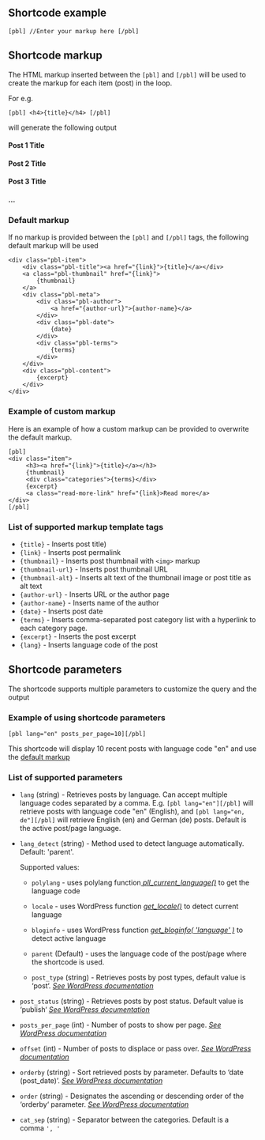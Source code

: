 ## Shortcode example 

```
[pbl] //Enter your markup here [/pbl]
```

## Shortcode markup

The HTML markup inserted between the `[pbl]` and `[/pbl]` will be used to create the markup for each item (post) in the loop.

For e.g.

`[pbl] <h4>{title}</h4> [/pbl]`

will generate the following output

#### Post 1 Title

#### Post 2 Title

#### Post 3 Title

#### …

### Default markup

If no markup is provided between the `[pbl]` and `[/pbl]` tags, the following default markup will be used

```
<div class="pbl-item">
    <div class="pbl-title"><a href="{link}">{title}</a></div>
    <a class="pbl-thumbnail" href="{link}">
        {thumbnail}
    </a>
    <div class="pbl-meta">
        <div class="pbl-author">
            <a href="{author-url}">{author-name}</a>
        </div>
        <div class="pbl-date">
            {date}
        </div>
        <div class="pbl-terms">
            {terms}
        </div>
    </div>
    <div class="pbl-content">
        {excerpt}
    </div>
</div>
```

### Example of custom markup

Here is an example of how a custom markup can be provided to overwrite the default markup.

```
[pbl]
<div class="item">
     <h3><a href="{link}">{title}</a></h3>
     {thumbnail}
     <div class="categories">{terms}</div>
     {excerpt}
     <a class="read-more-link" href="{link}>Read more</a>
</div>
[/pbl]
```

### **List of supported markup template tags**

- `{title}` \- Inserts post title)
- `{link}` \- Inserts post permalink
- `{thumbnail}` \- Inserts post thumbnail with `<img>` markup
- `{thumbnail-url}` \- Inserts post thumbnail URL
- `{thumbnail-alt}` \- Inserts alt text of the thumbnail image or post title as alt text
- `{author-url}` \- Inserts URL or the author page
- `{author-name}` \- Inserts name of the author
- `{date}` \- Inserts post date
- `{terms}` \- Inserts comma-separated post category list with a hyperlink to each category page.
- `{excerpt}` \- Inserts the post excerpt
- `{lang}` \- Inserts language code of the post 

## Shortcode parameters

The shortcode supports multiple parameters to customize the query and the output

### Example of using shortcode parameters

```
[pbl lang="en" posts_per_page=10][/pbl]
```

This shortcode will display 10 recent posts with language code "en" and use the [default markup](<https://github.com/samirank/get-posts-by-language/blob/main/README.md#default-markup>)

### List of supported parameters

- `lang` (string) - Retrieves posts by language. Can accept multiple language codes separated by a comma. E.g. `[pbl lang="en"][/pbl]` will retrieve posts with language code "en" (English), and `[pbl lang="en, de"][/pbl]` will retrieve English (en) and German (de) posts. Default is the active post/page language.

- `lang_detect` (string) - Method used to detect language automatically. Default: 'parent'.<br>

    Supported values:

    - `polylang` \- uses polylang function[ *pll\_current\_language()*](<https://polylang.pro/doc/function-reference/#pll_current_language>) to get the language code
    - `locale` \- uses WordPress function *[get\_locale()](<https://developer.wordpress.org/reference/functions/get_locale/>)* to detect current language
    - `bloginfo` \- uses WordPress function [*get\_bloginfo( 'language' )*](<https://developer.wordpress.org/reference/functions/bloginfo/>) to detect active language
    - `parent` (Default) - uses the language code of the post/page where the shortcode is used.

    - `post_type` (string) - Retrieves posts by post types, default value is ‘post‘. [*See WordPress documentation*](<https://developer.wordpress.org/reference/classes/wp_query/#post-type-parameters>)

- `post_status` (string) - Retrieves posts by post status. Default value is ‘publish‘ [*See WordPress documentation*](<https://developer.wordpress.org/reference/classes/wp_query/#status-parameters>)

- `posts_per_page` (int) - Number of posts to show per page. [*See WordPress documentation*](<https://developer.wordpress.org/reference/classes/wp_query/#pagination-parameters>)

- `offset` (int) - Number of posts to displace or pass over. [*See WordPress documentation*](<https://developer.wordpress.org/reference/classes/wp_query/#pagination-parameters>)

- `orderby` (string) - Sort retrieved posts by parameter. Defaults to ‘date (post\_date)’. [*See WordPress documentation*](<https://developer.wordpress.org/reference/classes/wp_query/#order-orderby-parameters>)

- `order` (string) - Designates the ascending or descending order of the ‘orderby‘ parameter. [*See WordPress documentation*](<https://developer.wordpress.org/reference/classes/wp_query/#order-orderby-parameters>)

- `cat_sep` (string) - Separator between the categories. Default is a comma `', '`







